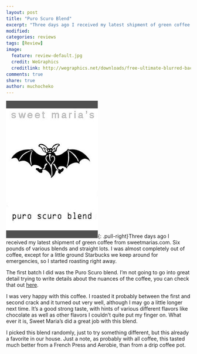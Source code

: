 ```yaml
---
layout: post
title: "Puro Scuro Blend"
excerpt: "Three days ago I received my latest shipment of green coffee from sweetmarias.com. Six pounds of various blends and straight lots."
modified: 
categories: reviews
tags: [Review]
image:
  feature: review-default.jpg
  credit: WeGraphics
  creditlink: http://wegraphics.net/downloads/free-ultimate-blurred-background-pack/
comments: true
share: true
author: muchocheko
---
```

![Puro Scuro Blend](/images/blend_puroscuro.jpg){: .pull-right}Three days ago I received my latest shipment of green coffee from sweetmarias.com. Six pounds of various blends and straight lots. I was almost completely out of coffee, except for a little ground Starbucks we keep around for emergencies, so I started roasting right away. 

The first batch I did was the Puro Scuro blend. I’m not going to go into great detail trying to write details about the nuances of the coffee, you can check that out [here](https://legacy.sweetmarias.com/library/content/new-arrivals-sweet-marias-puro-scuro-blend-honduras-organic-marcala-cocosam-coopcosta-rica-l).

I was very happy with this coffee. I roasted it probably between the first and second crack and it turned out very well, although I may go a little longer next time. It’s a good strong taste, with hints of various different flavors like chocolate as well as other flavors I couldn’t quite put my finger on. What ever it is, Sweet Maria’s did a great job with this blend.

I picked this blend randomly, just to try something different, but this already a favorite in our house. Just a note, as probably with all coffee, this tasted much better from a French Press and Aerobie, than from a drip coffee pot. 